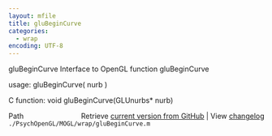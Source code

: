 ```yaml
---
layout: mfile
title: gluBeginCurve
categories:
  - wrap
encoding: UTF-8
---
```


gluBeginCurve  Interface to OpenGL function gluBeginCurve

usage:  gluBeginCurve( nurb )

C function:  void gluBeginCurve(GLUnurbs\* nurb)


<div class="code_header" style="text-align:right;">
  <span style="float:left;">Path&nbsp;&nbsp;</span> <span class="counter">Retrieve <a href=
  "https://raw.github.com/Psychtoolbox-3/Psychtoolbox-3/beta/./PsychOpenGL/MOGL/wrap/gluBeginCurve.m">current version from GitHub</a> | View <a href=
  "https://github.com/Psychtoolbox-3/Psychtoolbox-3/commits/beta/./PsychOpenGL/MOGL/wrap/gluBeginCurve.m">changelog</a></span>
</div>
<div class="code">
  <code>./PsychOpenGL/MOGL/wrap/gluBeginCurve.m</code>
</div>
